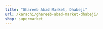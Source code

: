 ```yaml
---
title: "Ghareeb Abad Market, Dhabeji"
url: /karachi/ghareeb-abad-market-dhabeji/
shop: supermarket
---
```

